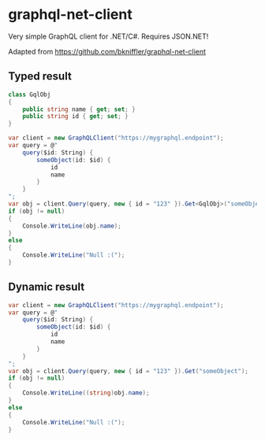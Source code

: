 ﻿# graphql-net-client
Very simple GraphQL client for .NET/C#.
Requires JSON.NET!

Adapted from https://github.com/bkniffler/graphql-net-client

## Typed result
```cs
class GqlObj
{
    public string name { get; set; }
    public string id { get; set; }
}

var client = new GraphQLClient("https://mygraphql.endpoint");
var query = @"
    query($id: String) { 
        someObject(id: $id) {
            id
            name
        }
    }
";
var obj = client.Query(query, new { id = "123" }).Get<GqlObj>("someObject");
if (obj != null)
{
    Console.WriteLine(obj.name);
}
else
{
    Console.WriteLine("Null :(");
}
```

## Dynamic result
```cs
var client = new GraphQLClient("https://mygraphql.endpoint");
var query = @"
    query($id: String) { 
        someObject(id: $id) {
            id
            name
        }
    }
";
var obj = client.Query(query, new { id = "123" }).Get("someObject");
if (obj != null)
{
    Console.WriteLine((string)obj.name);
}
else
{
    Console.WriteLine("Null :(");
}
```
